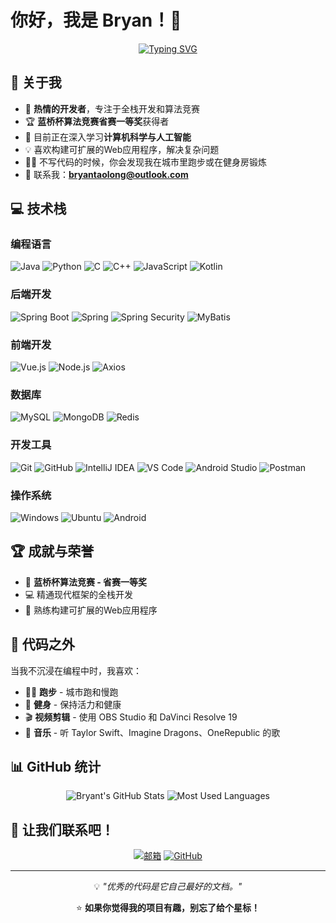 # 你好，我是 Bryan！👋

<div align="center">
  
  [![Typing SVG](https://readme-typing-svg.demolab.com?font=Fira+Code&pause=1000&color=2196F3&center=true&vCenter=true&width=435&lines=%E5%85%A8%E6%A0%88%E5%BC%80%E5%8F%91%E8%80%85;%E7%AE%97%E6%B3%95%E7%AB%9E%E8%B5%9B%E8%8E%B7%E5%A5%96%E8%80%85;%E6%B0%B8%E8%BF%9C%E5%9C%A8%E5%AD%A6%E4%B9%A0%E6%96%B0%E6%8A%80%E6%9C%AF)](https://git.io/typing-svg)
  
</div>

## 🚀 关于我

- 🎯 **热情的开发者**，专注于全栈开发和算法竞赛
- 🏆 **蓝桥杯算法竞赛省赛一等奖**获得者
- 🌱 目前正在深入学习**计算机科学与人工智能**
- 💡 喜欢构建可扩展的Web应用程序，解决复杂问题
- 🏃‍♂️ 不写代码的时候，你会发现我在城市里跑步或在健身房锻炼
- 📧 联系我：**bryantaolong@outlook.com**

## 💻 技术栈

### 编程语言
![Java](https://img.shields.io/badge/Java-ED8B00?style=for-the-badge&logo=openjdk&logoColor=white)
![Python](https://img.shields.io/badge/Python-3776AB?style=for-the-badge&logo=python&logoColor=white)
![C](https://img.shields.io/badge/C-00599C?style=for-the-badge&logo=c&logoColor=white)
![C++](https://img.shields.io/badge/C++-00599C?style=for-the-badge&logo=c%2B%2B&logoColor=white)
![JavaScript](https://img.shields.io/badge/JavaScript-F7DF1E?style=for-the-badge&logo=javascript&logoColor=black)
![Kotlin](https://img.shields.io/badge/Kotlin-0095D5?style=for-the-badge&logo=kotlin&logoColor=white)

### 后端开发
![Spring Boot](https://img.shields.io/badge/Spring_Boot-6DB33F?style=for-the-badge&logo=spring-boot&logoColor=white)
![Spring](https://img.shields.io/badge/Spring-6DB33F?style=for-the-badge&logo=spring&logoColor=white)
![Spring Security](https://img.shields.io/badge/Spring_Security-6DB33F?style=for-the-badge&logo=spring-security&logoColor=white)
![MyBatis](https://img.shields.io/badge/MyBatis-DC382D?style=for-the-badge&logo=mybatis&logoColor=white)

### 前端开发
![Vue.js](https://img.shields.io/badge/Vue.js-35495E?style=for-the-badge&logo=vue.js&logoColor=4FC08D)
![Node.js](https://img.shields.io/badge/Node.js-43853D?style=for-the-badge&logo=node.js&logoColor=white)
![Axios](https://img.shields.io/badge/Axios-5A29E4?style=for-the-badge&logo=axios&logoColor=white)

### 数据库
![MySQL](https://img.shields.io/badge/MySQL-005C84?style=for-the-badge&logo=mysql&logoColor=white)
![MongoDB](https://img.shields.io/badge/MongoDB-4EA94B?style=for-the-badge&logo=mongodb&logoColor=white)
![Redis](https://img.shields.io/badge/Redis-DC382D?style=for-the-badge&logo=redis&logoColor=white)

### 开发工具
![Git](https://img.shields.io/badge/Git-F05032?style=for-the-badge&logo=git&logoColor=white)
![GitHub](https://img.shields.io/badge/GitHub-100000?style=for-the-badge&logo=github&logoColor=white)
![IntelliJ IDEA](https://img.shields.io/badge/IntelliJ_IDEA-000000.svg?style=for-the-badge&logo=intellij-idea&logoColor=white)
![VS Code](https://img.shields.io/badge/VS_Code-0078D4?style=for-the-badge&logo=visual%20studio%20code&logoColor=white)
![Android Studio](https://img.shields.io/badge/Android_Studio-3DDC84?style=for-the-badge&logo=android-studio&logoColor=white)
![Postman](https://img.shields.io/badge/Postman-FF6C37?style=for-the-badge&logo=postman&logoColor=white)

### 操作系统
![Windows](https://img.shields.io/badge/Windows-0078D6?style=for-the-badge&logo=windows&logoColor=white)
![Ubuntu](https://img.shields.io/badge/Ubuntu-E95420?style=for-the-badge&logo=ubuntu&logoColor=white)
![Android](https://img.shields.io/badge/Android-3DDC84?style=for-the-badge&logo=android&logoColor=white)

## 🏆 成就与荣誉

- 🥇 **蓝桥杯算法竞赛 - 省赛一等奖**
- 💻 精通现代框架的全栈开发
- 🔧 熟练构建可扩展的Web应用程序

## 🎵 代码之外

当我不沉浸在编程中时，我喜欢：

- 🏃‍♂️ **跑步** - 城市跑和慢跑
- 💪 **健身** - 保持活力和健康
- 🎬 **视频剪辑** - 使用 OBS Studio 和 DaVinci Resolve 19
- 🎵 **音乐** - 听 Taylor Swift、Imagine Dragons、OneRepublic 的歌

## 📊 GitHub 统计

<div align="center">
  
  <img src="https://github-readme-stats.vercel.app/api?username=bryantaolong&show_icons=true&theme=radical&hide_border=true&count_private=true" alt="Bryant's GitHub Stats" />
  
  <img src="https://github-readme-stats.vercel.app/api/top-langs/?username=bryantaolong&layout=compact&theme=radical&hide_border=true" alt="Most Used Languages" />
  
</div>

## 🤝 让我们联系吧！

<div align="center">
  
  [![邮箱](https://img.shields.io/badge/邮箱-D14836?style=for-the-badge&logo=gmail&logoColor=white)](mailto:bryantaolong@outlook.com)
  [![GitHub](https://img.shields.io/badge/GitHub-100000?style=for-the-badge&logo=github&logoColor=white)](https://github.com/bryantaolong)
  
</div>

---

<div align="center">
  
  💡 *"优秀的代码是它自己最好的文档。"*
  
  ⭐️ **如果你觉得我的项目有趣，别忘了给个星标！**
  
</div>
